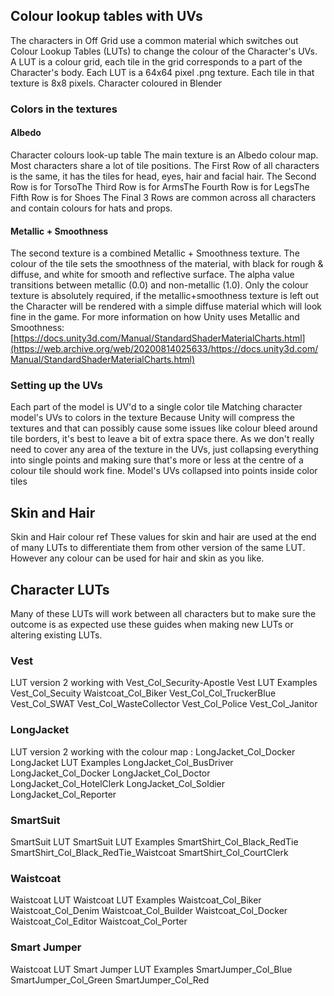 ## Colour lookup tables with UVs
The characters in Off Grid use a common material which switches out Colour Lookup Tables (LUTs) to change the colour of the Character's UVs. A LUT is a colour grid, each tile in the grid corresponds to a part of the Character's body.
Each LUT is a 64x64 pixel .png texture. Each tile in that texture is 8x8 pixels.
Character coloured in Blender
### Colors in the textures
#### Albedo
Character colours look-up table
The main texture is an Albedo colour map.
Most characters share a lot of tile positions.
The First Row of all characters is the same, it has the tiles for head, eyes, hair and facial hair.
The Second Row is for TorsoThe Third Row is for ArmsThe Fourth Row is for LegsThe Fifth Row is for Shoes
The Final 3 Rows are common across all characters and contain colours for hats and props.
#### Metallic + Smoothness
The second texture is a combined Metallic + Smoothness texture. The colour of the tile sets the smoothness of the material, with black for rough & diffuse, and white for smooth and reflective surface. The alpha value transitions between metallic (0.0) and non-metallic (1.0).
Only the colour texture is absolutely required, if the metallic+smoothness texture is left out the Character will be rendered with a simple diffuse material which will look fine in the game.
For more information on how Unity uses Metallic and Smoothness:[https://docs.unity3d.com/Manual/StandardShaderMaterialCharts.html](https://web.archive.org/web/20200814025633/https://docs.unity3d.com/Manual/StandardShaderMaterialCharts.html)
### Setting up the UVs
Each part of the model is UV'd to a single color tile
Matching character model's UVs to colors in the texture
Because Unity will compress the textures and that can possibly cause some issues like colour bleed around tile borders, it's best to leave a bit of extra space there. As we don't really need to cover any area of the texture in the UVs, just collapsing everything into single points and making sure that's more or less at the centre of a colour tile should work fine.
Model's UVs collapsed into points inside color tiles
## Skin and Hair
Skin and Hair colour ref
These values for skin and hair are used at the end of many LUTs to differentiate them from other version of the same LUT.
However any colour can be used for hair and skin as you like.
## Character LUTs
Many of these LUTs will work between all characters but to make sure the outcome is as expected use these guides when making new LUTs or altering existing LUTs.
### Vest
LUT version 2 working with Vest_Col_Security-Apostle
Vest LUT Examples
Vest_Col_Secuity
Waistcoat_Col_Biker
Vest_Col_Col_TruckerBlue
Vest_Col_SWAT
Vest_Col_WasteCollector
Vest_Col_Police
Vest_Col_Janitor
### LongJacket
LUT version 2 working with the colour map : LongJacket_Col_Docker
LongJacket LUT Examples
LongJacket_Col_BusDriver
LongJacket_Col_Docker
LongJacket_Col_Doctor
LongJacket_Col_HotelClerk
LongJacket_Col_Soldier
LongJacket_Col_Reporter
### SmartSuit
SmartSuit LUT
SmartSuit LUT Examples
SmartShirt_Col_Black_RedTie
SmartShirt_Col_Black_RedTie_Waistcoat
SmartShirt_Col_CourtClerk
### Waistcoat
Waistcoat LUT
Waistcoat LUT Examples
Waistcoat_Col_Biker
Waistcoat_Col_Denim
Waistcoat_Col_Builder
Waistcoat_Col_Docker
Waistcoat_Col_Editor
Waistcoat_Col_Porter
### Smart Jumper
Waistcoat LUT
Smart Jumper LUT Examples
SmartJumper_Col_Blue
SmartJumper_Col_Green
SmartJumper_Col_Red